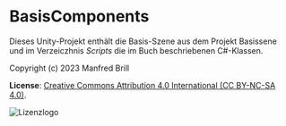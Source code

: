 # BasisComponents

Dieses Unity-Projekt enthält die Basis-Szene aus dem Projekt Basissene und im Verzeiczhnis *Scripts*
die im Buch beschriebenen C#-Klassen. 

Copyright (c) 2023 Manfred Brill

**License**: [Creative Commons Attribution 4.0 International (CC BY-NC-SA 4.0)](https://creativecommons.org/licenses/by-nc-sa/4.0/).  

![Lizenzlogo](https://licensebuttons.net/l/by-nc-sa/3.0/de/88x31.png)
